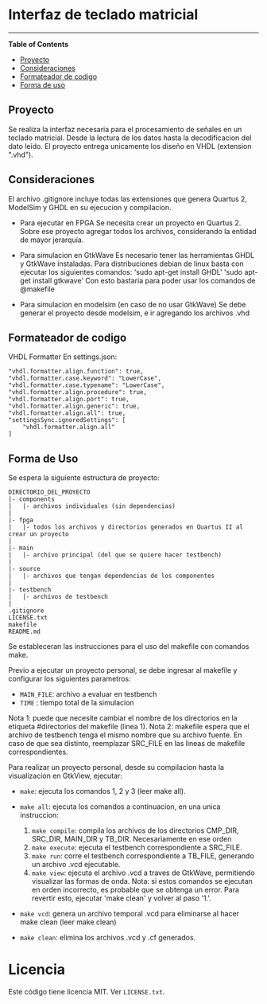 # Interfaz de teclado matricial

-------------------------------------------------

**Table of Contents**
- [Proyecto](#proyecto)
- [Consideraciones](#consideraciones)
- [Formateador de codigo](#formateador-de-codigo)
- [Forma de uso](#forma-de-uso)



## Proyecto

Se realiza la interfaz necesaria para el procesamiento de señales en un teclado matricial. Desde la lectura de los datos hasta la decodificacion del dato leído.
El proyecto entrega unicamente los diseño en VHDL (extension ".vhd").

## Consideraciones

El archivo .gitignore incluye todas las extensiones que genera Quartus 2, ModelSim y GHDL en su ejecucion y compilacion.

* Para ejecutar en FPGA
Se necesita crear un proyecto en Quartus 2. 
Sobre ese proyecto agregar todos los archivos, considerando la entidad de mayor jerarquía.

* Para simulacion en GtkWave
Es necesario tener las herramientas GHDL y GtkWave instaladas. Para distribuciones debian de linux basta con ejecutar los siguientes comandos:
'sudo apt-get install GHDL'
'sudo apt-get install gtkwave'
Con esto bastaria para poder usar los comandos de @makefile

* Para simulacion en modelsim (en caso de no usar GtkWave)
Se debe generar el proyecto desde modelsim, e ir agregando los archivos .vhd


## Formateador de codigo

VHDL Formatter
En settings.json:
```
"vhdl.formatter.align.function": true,
"vhdl.formatter.case.keyword": "LowerCase",
"vhdl.formatter.case.typename": "LowerCase",
"vhdl.formatter.align.procedure": true,
"vhdl.formatter.align.port": true,
"vhdl.formatter.align.generic": true,
"vhdl.formatter.align.all": true,
"settingsSync.ignoredSettings": [
    "vhdl.formatter.align.all"
]
```


## Forma de Uso

Se espera la siguiente estructura de proyecto:
```
DIRECTORIO_DEL_PROYECTO
|- components
|   |- archivos individuales (sin dependencias)
|
|- fpga
|   |- todos los archivos y directorios generados en Quartus II al crear un proyecto
|
|- main
|   |- archivo principal (del que se quiere hacer testbench)
|
|- source
|   |- archivos que tengan dependencias de los componentes
|
|- testbench
|   |- archivos de testbench
|
.gitignore
LICENSE.txt
makefile
README.md
```
    

Se estableceran las instrucciones para el uso del makefile con comandos make.

Previo a ejecutar un proyecto personal, se debe ingresar al makefile y configurar los siguientes parametros:
- `MAIN_FILE`: archivo a evaluar en testbench
- `TIME`    : tiempo total de la simulacion

Nota 1: puede que necesite cambiar el nombre de los directorios en la etiqueta #directorios del makefile (linea 1).
Nota 2: makefile espera que el archivo de testbench tenga el mismo nombre que su archivo fuente. En caso de que sea distinto, reemplazar SRC_FILE en las lineas de makefile correspondientes.



Para realizar un proyecto personal, desde su compilacion hasta la visualizacion en GtkView, ejecutar:

* `make`: ejecuta los comandos 1, 2 y 3 (leer make all).

* `make all`: ejecuta los comandos a continuacion, en una unica instruccion:
    1. `make compile`: compila los archivos de los directorios CMP_DIR, SRC_DIR, MAIN_DIR y TB_DIR. Necesariamente en ese orden
    2. `make execute`: ejecuta el testbench correspondiente a SRC_FILE.
    3. `make run`: corre el testbench correspondiente a TB_FILE, generando un archivo .vcd ejecutable.
    4. `make view`: ejecuta el archivo .vcd a traves de GtkWave, permitiendo visualizar las formas de onda.
Nota: si estos comandos se ejecutan en orden incorrecto, es probable que se obtenga un error. Para revertir esto, ejecutar 'make clean' y volver al paso '1.'.

* `make vcd`: genera un archivo temporal .vcd para eliminarse al hacer make clean (leer make clean)

* `make clean`: elimina los archivos .vcd y .cf generados. 


# Licencia
Este código tiene licencia MIT. Ver `LICENSE.txt`.